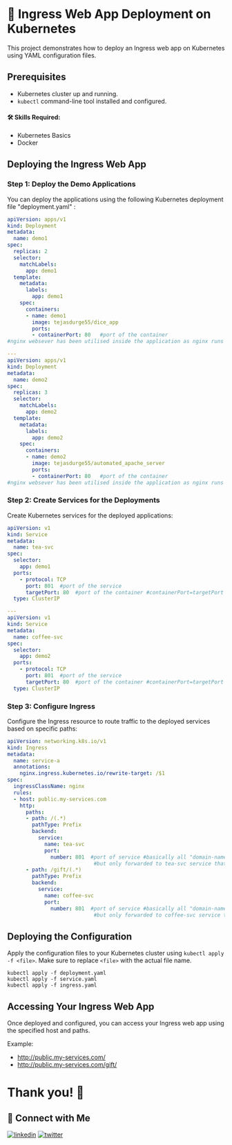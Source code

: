 # 🚀 Ingress Web App Deployment on Kubernetes

This project demonstrates how to deploy an Ingress web app on Kubernetes using YAML configuration files.

## Prerequisites
- Kubernetes cluster up and running.
- `kubectl` command-line tool installed and configured.

#### 🛠 Skills Required:
- Kubernetes Basics
- Docker

## Deploying the Ingress Web App

### Step 1: Deploy the Demo Applications
You can deploy the applications using the following Kubernetes deployment file "deployment.yaml" :

```yaml
apiVersion: apps/v1
kind: Deployment
metadata:
  name: demo1
spec:
  replicas: 2
  selector:
    matchLabels:
      app: demo1
  template:
    metadata:
      labels:
        app: demo1
    spec:
      containers:
      - name: demo1
        image: tejasdurge55/dice_app
        ports:
        - containerPort: 80   #port of the container
#nginx websever has been utilised inside the application as nginx runs on port 80 we need to define containerPort: 80

---
apiVersion: apps/v1
kind: Deployment
metadata:
  name: demo2
spec:
  replicas: 3
  selector:
    matchLabels:
      app: demo2
  template:
    metadata:
      labels:
        app: demo2
    spec:
      containers:
      - name: demo2
        image: tejasdurge55/automated_apache_server
        ports:
        - containerPort: 80   #port of the container
#nginx websever has been utilised inside the application as nginx runs on port 80 we need to define containerPort: 80
```

### Step 2: Create Services for the Deployments
Create Kubernetes services for the deployed applications:

```yaml
apiVersion: v1
kind: Service
metadata:
  name: tea-svc
spec:
  selector:
    app: demo1
  ports:
    - protocol: TCP
      port: 801  #port of the service 
      targetPort: 80  #port of the container #containerPort=targetPort #basically port 80 of container is connected to port 801 of service
  type: ClusterIP 

---
apiVersion: v1
kind: Service
metadata:
  name: coffee-svc
spec:
  selector:
    app: demo2
  ports:
    - protocol: TCP
      port: 801  #port of the service 
      targetPort: 80  #port of the container #containerPort=targetPort #basically port 80 of container is connected to port 801 of service
  type: ClusterIP

```

### Step 3: Configure Ingress
Configure the Ingress resource to route traffic to the deployed services based on specific paths:

```yaml
apiVersion: networking.k8s.io/v1
kind: Ingress
metadata:
  name: service-a
  annotations:
    nginx.ingress.kubernetes.io/rewrite-target: /$1
spec:
  ingressClassName: nginx
  rules:
  - host: public.my-services.com
    http:
      paths:
      - path: /(.*)
        pathType: Prefix
        backend:
          service:
            name: tea-svc
            port:
              number: 801  #port of service #basically all "domain-name/" requests would be forwarded to port of service 
                            #but only forwarded to tea-svc service that contains the dice app
      - path: /gift/(.*)
        pathType: Prefix
        backend:
          service:
            name: coffee-svc
            port:
              number: 801  #port of service #basically all "domain-name/gift/" requests would be forwarded to port of service 
                            #but only forwarded to coffee-svc service that contains the gift app
```

## Deploying the Configuration
Apply the configuration files to your Kubernetes cluster using `kubectl apply -f <file>`.
Make sure to replace `<file>` with the actual file name.
```
kubectl apply -f deployment.yaml
kubectl apply -f service.yaml
kubectl apply -f ingress.yaml
```


## Accessing Your Ingress Web App
Once deployed and configured, you can access your Ingress web app using the specified host and paths.

Example:
- http://public.my-services.com/
- http://public.my-services.com/gift/

# Thank you! 👋

## 🔗 Connect with Me
[![linkedin](https://img.shields.io/badge/linkedin-0A66C2?style=for-the-badge&logo=linkedin&logoColor=white)](https://www.linkedin.com/in/tejas-durge-0a62a128a/)
[![twitter](https://img.shields.io/badge/twitter-1DA1F2?style=for-the-badge&logo=twitter&logoColor=white)](https://twitter.com/TejasDurge55)

